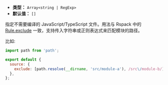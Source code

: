 - **类型：** `Array<string | RegExp>`
- **默认值：** `[]`

指定不需要编译的 JavaScript/TypeScript 文件。用法与 Rspack 中的 [Rule.exclude](https://rspack.dev/zh/config/module#ruleexclude) 一致，支持传入字符串或正则表达式来匹配模块的路径。

比如:

```js
import path from 'path';

export default {
  source: {
    exclude: [path.resolve(__dirname, 'src/module-a'), /src\/module-b/],
  },
};
```
